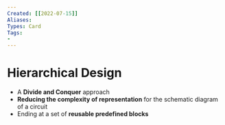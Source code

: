 ```yaml
---
Created: [[2022-07-15]]
Aliases: 
Types: Card
Tags: 
- 
---
```

# Hierarchical Design
- A **Divide and Conquer** approach
- **Reducing the complexity of representation** for the schematic diagram of a circuit
- Ending at a set of **reusable predefined blocks**